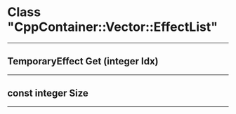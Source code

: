 # Class "CppContainer::Vector::EffectList"
___ 
## TemporaryEffect Get (integer Idx)

___ 
## const integer Size

___ 

